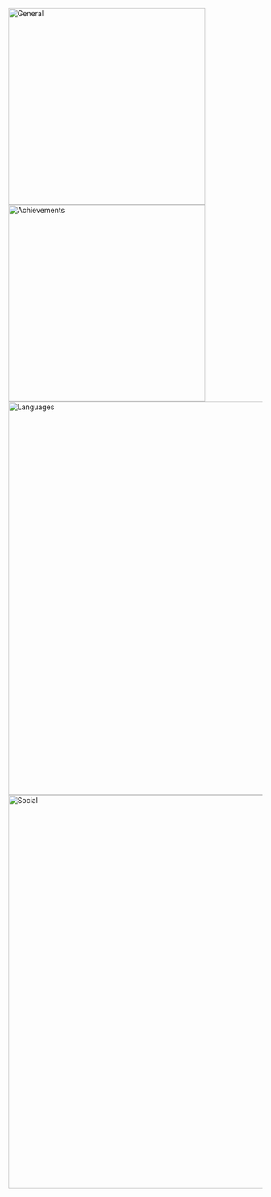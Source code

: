 [<img align="left" width="390" alt="General" src="https://raw.githubusercontent.com/gist/crmacca/4d433b19f884c9c188360f4390d9e650/raw/336aab0cdc7309598354c09bb0964518beb396ee/general.svg">](#)
[<img align="left" width="390" alt="Achievements" src="https://raw.githubusercontent.com/gist/crmacca/4d433b19f884c9c188360f4390d9e650/raw/336aab0cdc7309598354c09bb0964518beb396ee/achievements.svg">](#)
[<img align="center" width="780" alt="Languages" src="https://raw.githubusercontent.com/gist/crmacca/4d433b19f884c9c188360f4390d9e650/raw/336aab0cdc7309598354c09bb0964518beb396ee/languages.svg">](#)
[<img align="center" width="780" alt="Social" src="https://raw.githubusercontent.com/gist/crmacca/4d433b19f884c9c188360f4390d9e650/raw/336aab0cdc7309598354c09bb0964518beb396ee/social.svg">](#)
